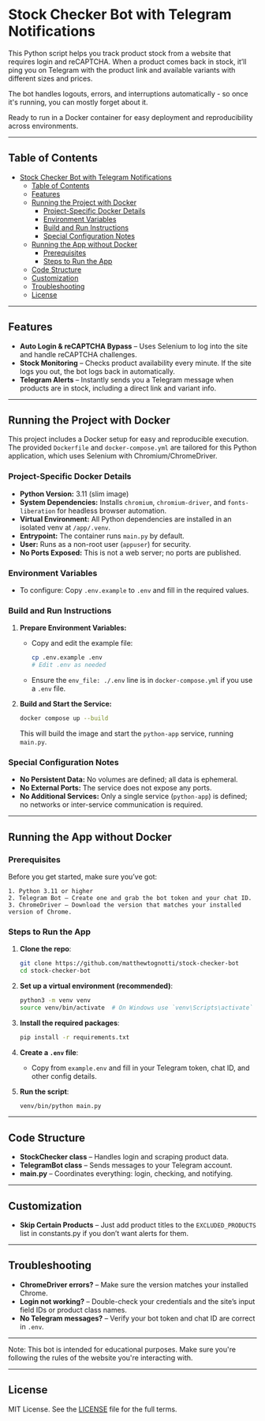 # Stock Checker Bot with Telegram Notifications

This Python script helps you track product stock from a website that requires login and reCAPTCHA. When a product comes back in stock, it’ll ping you on Telegram with the product link and available variants with different sizes and prices.

The bot handles logouts, errors, and interruptions automatically - so once it's running, you can mostly forget about it.

Ready to run in a Docker container for easy deployment and reproducibility across environments.

---

## Table of Contents

- [Stock Checker Bot with Telegram Notifications](#stock-checker-bot-with-telegram-notifications)
  - [Table of Contents](#table-of-contents)
  - [Features](#features)
  - [Running the Project with Docker](#running-the-project-with-docker)
    - [Project-Specific Docker Details](#project-specific-docker-details)
    - [Environment Variables](#environment-variables)
    - [Build and Run Instructions](#build-and-run-instructions)
    - [Special Configuration Notes](#special-configuration-notes)
  - [Running the App without Docker](#running-the-app-without-docker)
    - [Prerequisites](#prerequisites)
    - [Steps to Run the App](#steps-to-run-the-app)
  - [Code Structure](#code-structure)
  - [Customization](#customization)
  - [Troubleshooting](#troubleshooting)
  - [License](#license)

---

## Features

- **Auto Login & reCAPTCHA Bypass** – Uses Selenium to log into the site and handle reCAPTCHA challenges.
- **Stock Monitoring** – Checks product availability every minute. If the site logs you out, the bot logs back in automatically.
- **Telegram Alerts** – Instantly sends you a Telegram message when products are in stock, including a direct link and variant info.

---

## Running the Project with Docker

This project includes a Docker setup for easy and reproducible execution. The provided `Dockerfile` and `docker-compose.yml` are tailored for this Python application, which uses Selenium with Chromium/ChromeDriver.

### Project-Specific Docker Details

- **Python Version:** 3.11 (slim image)
- **System Dependencies:** Installs `chromium`, `chromium-driver`, and `fonts-liberation` for headless browser automation.
- **Virtual Environment:** All Python dependencies are installed in an isolated venv at `/app/.venv`.
- **Entrypoint:** The container runs `main.py` by default.
- **User:** Runs as a non-root user (`appuser`) for security.
- **No Ports Exposed:** This is not a web server; no ports are published.

### Environment Variables

- To configure: Copy `.env.example` to `.env` and fill in the required values.

### Build and Run Instructions

1. **Prepare Environment Variables:**
   - Copy and edit the example file:
     ```sh
     cp .env.example .env
     # Edit .env as needed
     ```
   - Ensure the `env_file: ./.env` line is in `docker-compose.yml` if you use a `.env` file.

2. **Build and Start the Service:**
   ```sh
   docker compose up --build
   ```
   This will build the image and start the `python-app` service, running `main.py`.

### Special Configuration Notes

- **No Persistent Data:** No volumes are defined; all data is ephemeral.
- **No External Ports:** The service does not expose any ports.
- **No Additional Services:** Only a single service (`python-app`) is defined; no networks or inter-service communication is required.

---

## Running the App without Docker

### Prerequisites

Before you get started, make sure you’ve got:

    1. Python 3.11 or higher
    2. Telegram Bot – Create one and grab the bot token and your chat ID.
    3. ChromeDriver – Download the version that matches your installed version of Chrome.

### Steps to Run the App

1. **Clone the repo**:
    ```bash
    git clone https://github.com/matthewtognotti/stock-checker-bot
    cd stock-checker-bot
    ```

2. **Set up a virtual environment (recommended)**:
    ```bash
    python3 -m venv venv
    source venv/bin/activate  # On Windows use `venv\Scripts\activate`
    ```

3. **Install the required packages**:
    ```bash
    pip install -r requirements.txt
    ```

4. **Create a `.env` file**:
    - Copy from `example.env` and fill in your Telegram token, chat ID, and other config details.

5. **Run the script**:
    ```bash
    venv/bin/python main.py
    ```
---

## Code Structure

- **StockChecker class** – Handles login and scraping product data.
- **TelegramBot class** – Sends messages to your Telegram account.
- **main.py** – Coordinates everything: login, checking, and notifying.

---

## Customization

- **Skip Certain Products** – Just add product titles to the `EXCLUDED_PRODUCTS` list in constants.py if you don’t want alerts for them.

---

## Troubleshooting

- **ChromeDriver errors?** – Make sure the version matches your installed Chrome.
- **Login not working?** – Double-check your credentials and the site’s input field IDs or product class names.
- **No Telegram messages?** – Verify your bot token and chat ID are correct in `.env`.

---

Note: This bot is intended for educational purposes. Make sure you're following the rules of the website you're interacting with.

---

## License

MIT License. See the [LICENSE](LICENSE) file for the full terms.
